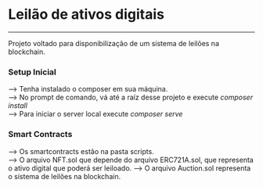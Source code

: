 # Leilão de ativos digitais
------

Projeto voltado para disponibilização de um sistema de leilões na blockchain.

### Setup Inicial
--> Tenha instalado o composer em sua máquina.<br>
--> No prompt de comando, vá até a raíz desse projeto e execute *composer install*<br>
--> Para iniciar o server local execute *composer serve*<br>

### Smart Contracts
--> Os smartcontracts estão na pasta scripts.<br>
--> O arquivo NFT.sol que depende do arquivo ERC721A.sol, que representa o ativo digital que poderá ser leiloado.
--> O arquivo Auction.sol representa o sistema de leilões na blockchain.
